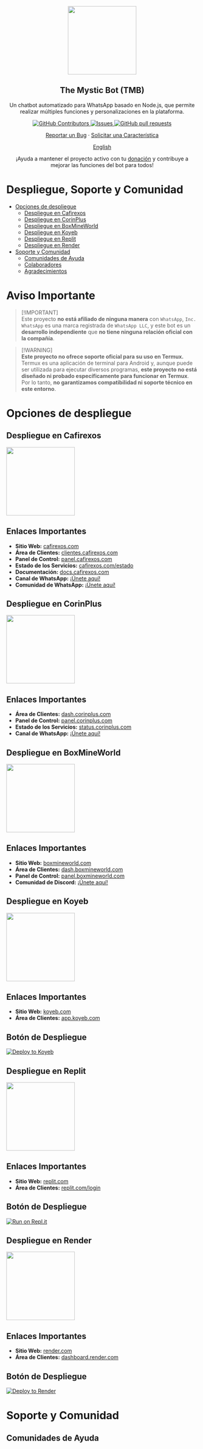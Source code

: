 <p align="center">
 <img width="180px" src="https://i.ibb.co/Qn1W6cP/image.png" align="center"/>
 <h2 align="center">The Mystic Bot (TMB)</h2>
 <p align="center">Un chatbot automatizado para WhatsApp basado en Node.js, que permite realizar múltiples funciones y personalizaciones en la plataforma.</p>
</p>
  <p align="center">
    <a href="https://github.com/BrunoSobrino/TheMystic-Bot-MD/graphs/contributors">
      <img alt="GitHub Contributors" src="https://img.shields.io/github/contributors/BrunoSobrino/TheMystic-Bot-MD" />
    </a>
    <a href="https://github.com/BrunoSobrino/TheMystic-Bot-MD/issues">
      <img alt="Issues" src="https://img.shields.io/github/issues/BrunoSobrino/TheMystic-Bot-MD?color=0088ff" />
    </a>
    <a href="https://github.com/BrunoSobrino/TheMystic-Bot-MD/pulls">
      <img alt="GitHub pull requests" src="https://img.shields.io/github/issues-pr/BrunoSobrino/TheMystic-Bot-MD?color=0088ff" />
    </a>
  </p>

  <p align="center">
    <a href="https://github.com/BrunoSobrino/TheMystic-Bot-MD/issues/new?assignees=&labels=bug&projects=&template=bug_report.yml">Reportar un Bug</a>
    ·
    <a href="https://github.com/BrunoSobrino/TheMystic-Bot-MD/issues/new?assignees=&labels=enhancement&projects=&template=feature_request.yml">Solicitar una Característica</a>
  </p>
  <p align="center">
    <a href="/docs/readme_es.md">English</a>
  </p>
</p>

<p align="center">¡Ayuda a mantener el proyecto activo con tu <a href="https://www.paypal.me/BrunoSob">donación</a> y contribuye a mejorar las funciones del bot para todos!</p>

# Despliegue, Soporte y Comunidad

- [Opciones de despliegue](#opciones-de-despliegue)
  - [Despliegue en Cafirexos](#despliegue-en-cafirexos)
  - [Despliegue en CorinPlus](#despliegue-en-corinplus)
  - [Despliegue en BoxMineWorld](#despliegue-en-boxmineworld)
  - [Despliegue en Koyeb](#despliegue-en-koyeb)
  - [Despliegue en Replit](#despliegue-en-replit)
  - [Despliegue en Render](#despliegue-en-render)
- [Soporte y Comunidad](#soporte-y-comunidad)
  - [Comunidades de Ayuda](#guía-de-uso)
  - [Colaboradores](#colaboradores)
  - [Agradecimientos](#agradecimientos)

# Aviso Importante

> [!IMPORTANT]\
> Este proyecto **no está afiliado de ninguna manera** con `WhatsApp`, `Inc. WhatsApp` es una marca registrada de `WhatsApp LLC`, y este bot es un **desarrollo independiente** que **no tiene ninguna relación oficial con la compañía**.

> [!WARNING]\
> **Este proyecto no ofrece soporte oficial para su uso en Termux.** Termux es una aplicación de terminal para Android y, aunque puede ser utilizada para ejecutar diversos programas, **este proyecto no está diseñado ni probado específicamente para funcionar en Termux**. Por lo tanto, **no garantizamos compatibilidad ni soporte técnico en este entorno**.


# Opciones de despliegue

## Despliegue en Cafirexos

<a href="https://cafirexos.com"><img width="180px" src="https://cdn.cafirexos.com/logos%2Flogo_cfros_2000x2000.png"/></a>

## Enlaces Importantes

- **Sitio Web:** [cafirexos.com](https://cafirexos.com)
- **Área de Clientes:** [clientes.cafirexos.com](https://clientes.cafirexos.com)
- **Panel de Control:** [panel.cafirexos.com](https://panel.cafirexos.com)
- **Estado de los Servicios:** [cafirexos.com/estado](https://cafirexos.com/estado)
- **Documentación:** [docs.cafirexos.com](https://docs.cafirexos.com)
- **Canal de WhatsApp:** [¡Únete aquí!](https://cafirexos.com/whatsapp)
- **Comunidad de WhatsApp:** [¡Únete aquí!](https://cafirexos.com/comunidad)

## Despliegue en CorinPlus

<a href="https://dash.corinplus.com"><img width="180px" src="https://qu.ax/ZycD.png"/></a>

## Enlaces Importantes

- **Área de Clientes:** [dash.corinplus.com](https://dash.corinplus.com)
- **Panel de Control:** [panel.corinplus.com](https://panel.corinplus.com)
- **Estado de los Servicios:** [status.corinplus.com](https://status.corinplus.com)
- **Canal de WhatsApp:** [¡Únete aquí!](https://whatsapp.com/channel/0029VakUvreFHWpyWUr4Jr0g)

## Despliegue en BoxMineWorld

<a href="https://boxmineworld.com"><img width="180px" src="https://i.ibb.co/sFygw8p/favicon.png"/></a>

## Enlaces Importantes

- **Sitio Web:** [boxmineworld.com](https://boxmineworld.com)
- **Área de Clientes:** [dash.boxmineworld.com](https://dash.boxmineworld.com)
- **Panel de Control:** [panel.boxmineworld.com](https://panel.boxmineworld.com)
- **Comunidad de Discord:** [¡Únete aquí!](https://discord.gg/84qsr4v)

## Despliegue en Koyeb

<a href="https://www.koyeb.com"><img width="180px" src="https://i.ibb.co/p4S5D6b/koyeb.png"/></a>

## Enlaces Importantes

- **Sitio Web:** [koyeb.com](https://koyeb.com)
- **Área de Clientes:** [app.koyeb.com](https://app.koyeb.com)

## Botón de Despliegue

[![Deploy to Koyeb](https://www.koyeb.com/static/images/deploy/button.svg)](https://app.koyeb.com/deploy?type=git&repository=https://github.com/BrunoSobrino/TheMystic-Bot-MD&branch=master&name=mysticbot)

## Despliegue en Replit

<a href="https://replit.com"><img width="180px" src="https://i.ibb.co/fNNwfyj/replit.png"/></a>

## Enlaces Importantes

- **Sitio Web:** [replit.com](https://replit.com)
- **Área de Clientes:** [replit.com/login](https://replit.com/login)

## Botón de Despliegue

[![Run on Repl.it](https://repl.it/badge/github/BrunoSobrino/TheMystic-Bot-MD)](https://repl.it/github/BrunoSobrino/TheMystic-Bot-MD)

## Despliegue en Render

<a href="https://render.com"><img width="180px" src="https://i.ibb.co/FgfvBmc/render.png"/></a>

## Enlaces Importantes

- **Sitio Web:** [render.com](https://render.com)
- **Área de Clientes:** [dashboard.render.com](https://dashboard.render.com)

## Botón de Despliegue

[![Deploy to Render](https://render.com/images/deploy-to-render-button.svg)](https://dashboard.render.com/blueprint/new?repo=https%3A%2F%2Fgithub.com%2FBrunoSobrino%2FTheMystic-Bot-MD) 

# Soporte y Comunidad

## Comunidades de Ayuda